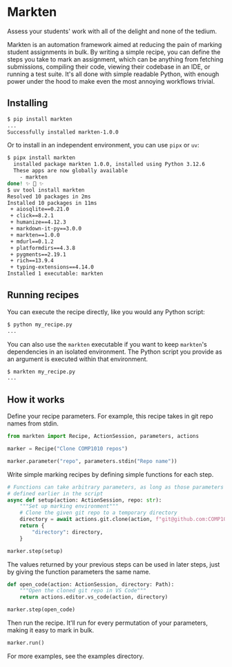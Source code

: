 # Markten

Assess your students' work with all of the delight and none of the tedium.

Markten is an automation framework aimed at reducing the pain of marking
student assignments in bulk. By writing a simple recipe, you can define the
steps you take to mark an assignment, which can be anything from fetching
submissions, compiling their code, viewing their codebase in an IDE, or running
a test suite. It's all done with simple readable Python, with enough power
under the hood to make even the most annoying workflows trivial.

## Installing

```bash
$ pip install markten
...
Successfully installed markten-1.0.0
```

Or to install in an independent environment, you can use `pipx` or `uv`:

```bash
$ pipx install markten
  installed package markten 1.0.0, installed using Python 3.12.6
  These apps are now globally available
    - markten
done! ✨ 🌟 ✨
$ uv tool install markten
Resolved 10 packages in 2ms
Installed 10 packages in 11ms
 + aiosqlite==0.21.0
 + click==8.2.1
 + humanize==4.12.3
 + markdown-it-py==3.0.0
 + markten==1.0.0
 + mdurl==0.1.2
 + platformdirs==4.3.8
 + pygments==2.19.1
 + rich==13.9.4
 + typing-extensions==4.14.0
Installed 1 executable: markten
```

## Running recipes

You can execute the recipe directly, like you would any Python script:

```sh
$ python my_recipe.py
...
```

You can also use the `markten` executable if you want to keep `markten`'s
dependencies in an isolated environment. The Python script you provide as
an argument is executed within that environment.

```sh
$ markten my_recipe.py
...
```

## How it works

Define your recipe parameters. For example, this recipe takes in git repo names
from stdin.

```py
from markten import Recipe, ActionSession, parameters, actions

marker = Recipe("Clone COMP1010 repos")

marker.parameter("repo", parameters.stdin("Repo name"))
```

Write simple marking recipes by defining simple functions for each step.

```py
# Functions can take arbitrary parameters, as long as those parameters were
# defined earlier in the script
async def setup(action: ActionSession, repo: str):
    """Set up marking environment"""
    # Clone the given git repo to a temporary directory
    directory = await actions.git.clone(action, f"git@github.com:COMP1010UNSW/{repo}.git")
    return {
        "directory": directory,
    }

marker.step(setup)
```

The values returned by your previous steps can be used in later steps, just
by giving the function parameters the same name.

```py
def open_code(action: ActionSession, directory: Path):
    """Open the cloned git repo in VS Code"""
    return actions.editor.vs_code(action, directory)

marker.step(open_code)
```

Then run the recipe. It'll run for every permutation of your parameters, making
it easy to mark in bulk.

```py
marker.run()
```

For more examples, see the examples directory.

